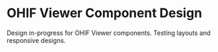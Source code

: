 # OHIF Viewer Component Design

Design in-progress for OHIF Viewer components. Testing layouts and responsive designs.